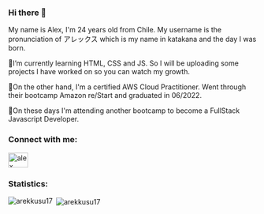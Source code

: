### Hi there 👋

My name is Alex, I'm 24 years old from Chile. My username is the pronunciation of アレックス which is my name in katakana and the day I was born.

🌱I’m currently learning HTML, CSS and JS. So I will be uploading some projects I have worked on so you can watch my growth.

🔭On the other hand, I'm a certified AWS Cloud Practitioner. Went through their bootcamp Amazon re/Start and graduated in 06/2022.

🔭On these days I'm attending another bootcamp to become a FullStack Javascript Developer.

<h3 align="left">Connect with me:</h3>
<p align="left">
<a href="https://www.linkedin.com/in/alex-fernandez-varas/" target="blank"><img align="center" src="https://raw.githubusercontent.com/rahuldkjain/github-profile-readme-generator/master/src/images/icons/Social/linked-in-alt.svg" alt="alex fernández varas" height="30" width="40" /></a>
</p>

<h3 align="left">Statistics:</h3>
<p><img align="left" src="https://github-readme-stats.vercel.app/api/top-langs?username=arekkusu17&show_icons=true&theme=dark&title_color=fda5f6&text_color=ffffff&hide_border=true&locale=en&layout=compact" alt="arekkusu17" /></p>

<p>&nbsp;<img align="center" src="https://github-readme-stats.vercel.app/api?username=arekkusu17&show_icons=true&theme=dark&title_color=fda5f6&text_color=ffffff&hide_border=true&locale=en" alt="arekkusu17" /></p>
